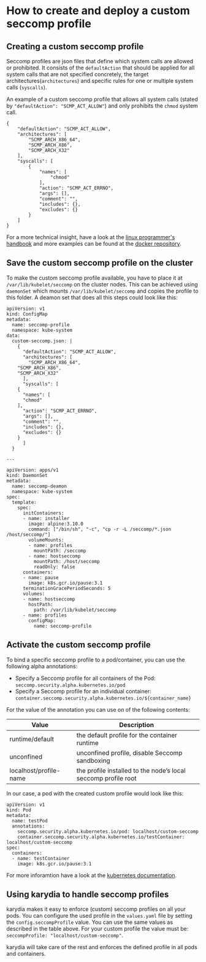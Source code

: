 # How to create and deploy a custom seccomp profile
## Creating a custom seccomp profile
Seccomp profiles are json files that define which system calls are allowed or prohibited. It consists of the `defaultAction` that should be applied for all system calls that are not specified concretely, the target architectures(`architectures`) and specific rules for one or multiple system calls (`syscalls`).

An example of a custom seccomp profile that allows all system calls (stated by `"defaultAction": "SCMP_ACT_ALLOW"`) and only prohibits the `chmod` system call.
```
{
	"defaultAction": "SCMP_ACT_ALLOW",
	"architectures": [
		"SCMP_ARCH_X86_64",
		"SCMP_ARCH_X86",
		"SCMP_ARCH_X32"
	],
	"syscalls": [
		{
			"names": [
				"chmod"
			],
			"action": "SCMP_ACT_ERRNO",
			"args": [],
			"comment": "",
			"includes": {},
			"excludes": {}
		}
	]
}
```
For a more technical insight, have a look at the [linux programmer's handbook](http://man7.org/linux/man-pages/man2/seccomp.2.html) and more examples can be found at the [docker repository](https://github.com/docker/labs/tree/master/security/seccomp/seccomp-profiles).

## Save the custom seccomp profile on the cluster
To make the custom seccomp profile available, you have to place it at `/var/lib/kubelet/seccomp` on the cluster nodes. This can be achieved using `daemonSet` which mounts `/var/lib/kubelet/seccomp` and copies the profile to this folder. A deamon set that does all this steps could look like this:
```
apiVersion: v1
kind: ConfigMap
metadata:
  name: seccomp-profile
  namespace: kube-system
data:
  custom-seccomp.json: |
    {
      "defaultAction": "SCMP_ACT_ALLOW",
      "architectures": [
        "SCMP_ARCH_X86_64",
	"SCMP_ARCH_X86",
	"SCMP_ARCH_X32"
      ],
      "syscalls": [
	{
	  "names": [
	  "chmod"
	],
	  "action": "SCMP_ACT_ERRNO",
	  "args": [],
	  "comment": "",
	  "includes": {},
	  "excludes": {}
	}
      ]
  }

---

apiVersion: apps/v1
kind: DaemonSet
metadata:
  name: seccomp-deamon
  namespace: kube-system
spec:
  template:
    spec:
      initContainers:
      - name: installer
        image: alpine:3.10.0
        command: ["/bin/sh", "-c", "cp -r -L /seccomp/*.json /host/seccomp/"]
        volumeMounts:
        - name: profiles
          mountPath: /seccomp
        - name: hostseccomp
          mountPath: /host/seccomp
          readOnly: false
      containers:
      - name: pause
        image: k8s.gcr.io/pause:3.1
      terminationGracePeriodSeconds: 5
      volumes:
      - name: hostseccomp
        hostPath:
          path: /var/lib/kubelet/seccomp
      - name: profiles
        configMap:
          name: seccomp-profile
```

## Activate the custom seccomp profile
To bind a specific seccomp profile to a pod/container, you can use the following alpha annotations:
- Specify a Seccomp profile for all containers of the Pod:
```seccomp.security.alpha.kubernetes.io/pod```
- Specify a Seccomp profile for an individual container:
```container.seccomp.security.alpha.kubernetes.io/${container_name}```

For the value of the annotation you can use on of the following contents:

| **Value**                    | **Description**                                                    |
|--------------------------|----------------------------------------------------------------|
| runtime/default          | the default profile for the container runtime                  |
| unconfined               | unconfined profile, disable Seccomp sandboxing                 |
| localhost/profile-name | the profile installed to the node’s local seccomp profile root |

In our case, a pod with the created custom profile would look like this:
```
apiVersion: v1
kind: Pod
metadata:
  name: testPod
  annotations:
    seccomp.security.alpha.kubernetes.io/pod: localhost/custom-seccomp
    container.seccomp.security.alpha.kubernetes.io/testContainer: localhost/custom-seccomp
spec:
  containers:
  - name: testContainer
    image: k8s.gcr.io/pause:3.1                         
```

For more inforamtion have a look at the [kubernetes documentation](https://kubernetes.io/docs/concepts/policy/pod-security-policy/#seccomp).

## Using karydia to handle seccomp profiles
karydia makes it easy to enforce (custom) seccomp profiles on all your pods. You can configure the used profile in the `values.yaml` file by setting the `config.seccompProfile` value. You can use the same values as described in the table above. For your custom profile the value must be: `seccompProfile: "localhost/custom-seccomp"`.

karydia will take care of the rest and enforces the defined profile in all pods and containers.
